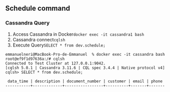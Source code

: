 ## Schedule command

### Cassandra Query
1. Access Cassandra in Docker```docker exec -it cassandra1 bash```
2. Cassandra connect```cqlsh``` 
3. Execute Query```SELECT * from dev.schedule;``` 
```
emmanuelneri@MacBook-Pro-de-Emmanuel  % docker exec -it cassandra bash                                         
root@ef9f1d97636a:/# cqlsh
Connected to Test Cluster at 127.0.0.1:9042.
[cqlsh 5.0.1 | Cassandra 3.11.6 | CQL spec 3.4.4 | Native protocol v4]
cqlsh> SELECT * from dev.schedule;

 data_time | description | document_number | customer | email | phone
-----------+-------------+-----------------+----------+-------+-------
```